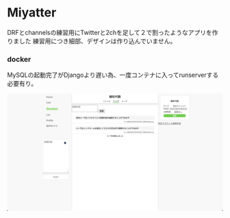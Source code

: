 # Miyatter
DRFとchannelsの練習用にTwitterと2chを足して２で割ったようなアプリを作りました
練習用につき細部、デザインは作り込んでいません。


<h3>docker</h3>
MySQLの起動完了がDjangoより遅い為、一度コンテナに入ってrunserverする必要有り。



![Sample Image](https://github.com/y6-maenaka/Miyatter/blob/master/sample_images/sample_image.png)
